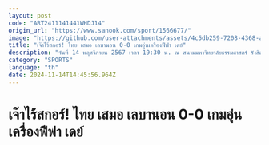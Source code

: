 ```yaml
---
layout: post
code: "ART2411141441WHDJ14"
origin_url: "https://www.sanook.com/sport/1566677/"
image: "https://github.com/user-attachments/assets/4c5db259-7208-4368-a668-f248ca0e59e2"
title: "เจ๊าไร้สกอร์! ไทย เสมอ เลบานอน 0-0 เกมอุ่นเครื่องฟีฟา เดย์"
description: "วันที่ 14 พฤศจิกายน 2567 เวลา 19:30 น. ณ สนามมหาวิทยาลัยธรรมศาสตร์ รังสิต การแข่งขันฟุตบอลอุ่นเครื่องนัดพิเศษ International Exhibition Matches"
category: "SPORTS"
language: "th"
date: 2024-11-14T14:45:56.964Z
---
```


# เจ๊าไร้สกอร์! ไทย เสมอ เลบานอน 0-0 เกมอุ่นเครื่องฟีฟา เดย์